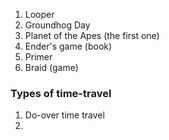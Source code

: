 1. Looper
2. Groundhog Day
3. Planet of the Apes (the first one)
4. Ender's game (book)
5. Primer
6.  Braid (game)


### Types of time-travel
1. Do-over time travel
2. 